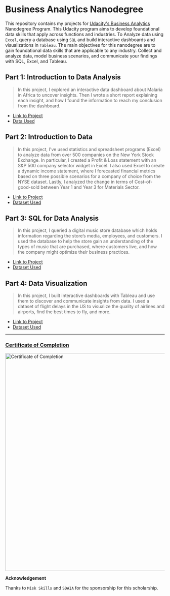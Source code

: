 # Business Analytics Nanodegree
This repository contains my projects for [Udacity's Business Analytics](https://www.udacity.com/course/business-analytics-nanodegree--nd098) Nanodegree Program. This Udacity program aims to develop foundational data skills that apply across functions and industries. To Analyze data using `Excel`, query a database using `SQL` and build interactive dashboards and visualizations in `Tableau`. The main objectives for this nanodegree are to gain foundational data skills that are applicable to any industry. Collect and analyze data, model business scenarios, and communicate your findings with SQL, Excel, and Tableau. 


## Part 1: Introduction to Data Analysis


> In this project, I explored an interactive data dashboard about Malaria in Africa to uncover insights. Then I wrote a short report explaining each insight, and how I found the information to reach my conclusion from the dashboard.



- [Link to Project](https://github.com/M0hannad/Business-Analytics-Nanodegree/tree/main/Project%201%20-%20Interpret%20a%20Data%20Visualization)
- [Data Used](https://public.tableau.com/views/MakeoverMonday34Malaria_0/MalariainAfrica?:embed=y&:showVizHome=no&:display_count=y&:display_static_image=y&:bootstrapWhenNotified=true
)

## Part 2: Introduction to Data
> In this project, I've used statistics and spreadsheet programs (Excel) to analyze data from over 500 companies on the New York Stock Exchange. In particular, I created a Profit & Loss statement with an S&P 500 company selector widget in Excel. I also used Excel to create a dynamic income statement, where I forecasted financial metrics based on three possible scenarios for a company of choice from the NYSE dataset. Lastly, I analyzed the change in terms of Cost-of-good-sold between Year 1 and Year 3 for Materials Sector.

- [Link to Project](https://github.com/M0hannad/Business-Analytics-Nanodegree/tree/main/Project%202%20-%20Analyze%20NYSE%20Data)
- [Dataset Used](https://github.com/M0hannad/Business-Analytics-Nanodegree/blob/main/Project%202%20-%20Analyze%20NYSE%20Data/Dataset%20(NYSE%20S%26P%20500).csv)

## Part 3: SQL for Data Analysis


> In this project, I queried a digital music store database which holds information regarding the store’s media, employees, and customers. I used the database to help the store gain an understanding of the types of music that are purchased, where customers live, and how the company might optimize their business practices.

- [Link to Project](https://github.com/M0hannad/Business-Analytics-Nanodegree/tree/main/Project%203%20-%20Query%20a%20Digital%20Music%20Store%20Database)
- [Dataset Used](https://github.com/M0hannad/Business-Analytics-Nanodegree/blob/main/Project%203%20-%20Query%20a%20Digital%20Music%20Store%20Database/Chinook%20Database.db)

## Part 4: Data Visualization

> In this project, I built interactive dashboards with Tableau and use them to discover and communicate insights from data. I used a dataset of flight delays in the US to visualize the quality of airlines and airports, find the best times to fly, and more.

- [Link to Project](https://github.com/M0hannad/Business-Analytics-Nanodegree/tree/main/Project%204%20-%20Build%20Data%20Dashboards)
- [Dataset Used](https://github.com/M0hannad/Business-Analytics-Nanodegree/blob/main/Project%204%20-%20Build%20Data%20Dashboards/Dataset%20(flight%20Delays).zip)


---
### [Certificate of Completion](https://confirm.udacity.com/XCKD2HCD)

<img width="685" alt="Certificate of Completion" src="https://user-images.githubusercontent.com/86031983/174958042-162f3440-3c35-4e4d-a0f2-63724af98452.png">


**Acknowledgement**

Thanks to `Misk Skills` and `SDAIA` for the sponsorship for this scholarship.


